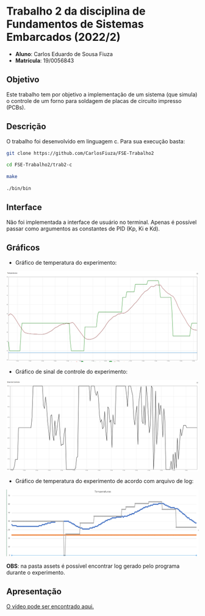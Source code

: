 # Trabalho 2 da disciplina de Fundamentos de Sistemas Embarcados (2022/2)

- **Aluno**: Carlos Eduardo de Sousa Fiuza
- **Matrícula**: 19/0056843

## Objetivo

Este trabalho tem por objetivo a implementação de um sistema (que simula) o controle de um forno para soldagem de placas de circuito impresso (PCBs).

## Descrição

O trabalho foi desenvolvido em linguagem c. Para sua execução basta:
```bash
git clone https://github.com/CarlosFiuza/FSE-Trabalho2
```

```bash
cd FSE-Trabalho2/trab2-c
```

```bash
make
```

```bash
./bin/bin
```

## Interface

Não foi implementada a interface de usuário no terminal. Apenas é possível passar como argumentos as constantes de PID (Kp, Ki e Kd).

## Gráficos

- Gráfico de temperatura do experimento:
<div align="center">
    <img src="./assets/temperatures.png"></img>
</div>

- Gráfico de sinal de controle do experimento:
<div align="center">
    <img src="./assets/sign_control.png"></img>
</div>

- Gráfico de temperatura do experimento de acordo com arquivo de log:
<div align="center">
    <img src="./assets/temp_log.png"></img>
</div>


**OBS**: na pasta assets é possível encontrar log gerado pelo programa durante o experimento.


## Apresentação
[O vídeo pode ser encontrado aqui.](/assets/presentation.mkv)
